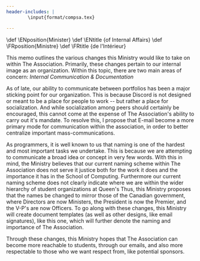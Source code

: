 ```yaml
---
header-includes: |
        \input{format/compsa.tex}

---
```

\def \ENposition{Minister}
\def \ENtitle   {of Internal Affairs}
\def \FRposition{Ministre}
\def \FRtitle   {de l'Intérieur}

This memo outlines the various changes this Ministry would like to take on
within The Association.
Primarily, these changes pertain to our internal image as an organization.
Within this topic, there are two main areas of concern: _Internal Communication
& Documentation_

As of late, our ability to communicate between portfolios has been a major
sticking point for our organization. This is because Discord is not designed or
meant to be a place for people to work -- but rather a place for socialization.
And while socialization among peers should certainly be encouraged, this cannot
come at the expense of The Association's ability to carry out it's mandate. 
To resolve this, I propose that E-mail become a more primary mode for
communication within the association, in order to better centralize important
mass-communications.

As programmers, it is well known to us that naming is one of the hardest and
most important tasks we undertake. This is because we are attempting to
communicate a broad idea or concept in very few words. With this in mind, the
Ministry believes that our current naming scheme within The Association does
not serve it justice both for the work it does and the importance it has in the
School of Computing. Furthermore our current naming scheme does not clearly
indicate where we are within the wider hierarchy of student organizations at
Queen's
Thus, this Ministry proposes that the names be changed to mirror those of the
Canadian government, where Directors are now Ministers, the President is now
the Premier, and the V-P's are now Officers. To go along with these changes,
this Ministry will create document templates (as well as other designs, like
email signatures), like this one, which will further denote the naming and
importance of The Association.


Through these changes, this Ministry hopes that The Association can become more
reachable to students, through our emails, and also more respectable to those
who we want respect from, like potential sponsors.
